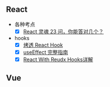 ## React
* 各种考点
  * [x] [React 灵魂 23 问，你能答对几个？](https://zhuanlan.zhihu.com/p/304213203)

* hooks
  * [x] [烤透 React Hook](https://juejin.cn/post/6867745889184972814)
  * [x] [useEffect 完整指南](https://overreacted.io/zh-hans/a-complete-guide-to-useeffect/)
  * [x] [React With Reudx Hooks详解](https://juejin.im/post/6888529255244759047#heading-16)
## Vue